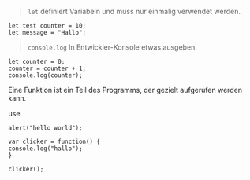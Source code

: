> `let` definiert Variabeln und muss nur einmalig verwendet werden.

```JS
let test counter = 10;
let message = "Hallo";
```

> `console.log` In Entwickler-Konsole etwas ausgeben.

```JS
let counter = 0;
counter = counter + 1;
console.log(counter);
```

Eine Funktion ist ein Teil des Programms, der gezielt aufgerufen werden kann.

use

```JS
alert("hello world");
```

```JS
var clicker = function() {
console.log("hallo");
}
```

```JS
clicker();
```